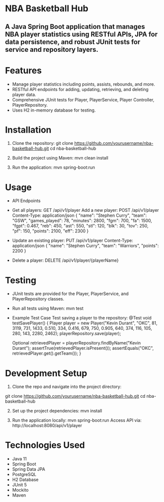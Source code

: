 # NBA Basketball Hub
## A Java Spring Boot application that manages NBA player statistics using RESTful APIs, JPA for data persistence, and robust JUnit tests for service and repository layers.

# Features

* Manage player statistics including points, assists, rebounds, and more.
* RESTful API endpoints for adding, updating, retrieving, and deleting player data.
* Comprehensive JUnit tests for Player, PlayerService, Player Controller, PlayerRepository.
* Uses H2 in-memory database for testing.
  
# Installation

1. Clone the repository:
git clone https://github.com/yourusername/nba-basketball-hub.git
cd nba-basketball-hub

2. Build the project using Maven:
mvn clean install

3. Run the application:
mvn spring-boot:run

# Usage

* API Endpoints

* Get all players:
GET /api/v1/player
Add a new player:
POST /api/v1/player
Content-Type: application/json
{
  "name": "Stephen Curry",
  "team": "GSW",
  "games_played": 78,
  "minutes": 2800,
  "fgm": 700,
  "fa": 1500,
  "fgpt": 0.467,
  "reb": 450,
  "ast": 550,
  "stl": 120,
  "blk": 30,
  "tov": 250,
  "pf": 150,
  "points": 2100,
  "eff": 2300
}
* Update an existing player:
PUT /api/v1/player
Content-Type: application/json
{
  "name": "Stephen Curry",
  "team": "Warriors",
  "points": 2200
}
* Delete a player:
DELETE /api/v1/player/{playerName}

# Testing
* JUnit tests are provided for the Player, PlayerService, and PlayerRepository classes.
  
* Run all tests using Maven:
mvn test

* Example Test Case
Test saving a player to the repository:
@Test
void testSavePlayer() {
    Player player = new Player("Kevin Durant", "OKC", 81, 3119, 731, 1433, 0.510, 334, 0.416, 679, 750, 0.905, 640, 374, 116, 105, 280, 143, 2280, 2462);
    playerRepository.save(player);
    
    Optional<Player> retrievedPlayer = playerRepository.findByName("Kevin Durant");
    assertTrue(retrievedPlayer.isPresent());
    assertEquals("OKC", retrievedPlayer.get().getTeam());
}
# Development Setup

1. Clone the repo and navigate into the project directory:
  
git clone https://github.com/yourusername/nba-basketball-hub.git
cd nba-basketball-hub

2. Set up the project dependencies:
mvn install

3. Run the application locally:
mvn spring-boot:run
Access API via:
http://localhost:8080/api/v1/player

# Technologies Used

* Java 11
* Spring Boot
* Spring Data JPA
* PostgreSQL
* H2 Database
* JUnit 5
* Mockito
* Maven
